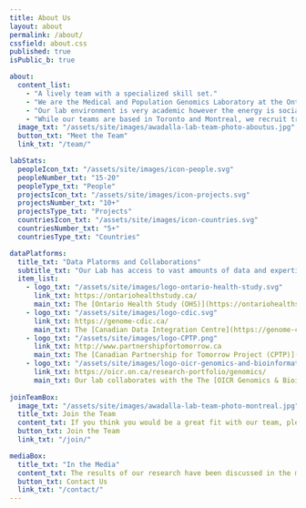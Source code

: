 ```yaml
---
title: About Us
layout: about
permalink: /about/
cssfield: about.css
published: true
isPublic_b: true

about:
  content_list:
    - "A lively team with a specialized skill set."
    - "We are the Medical and Population Genomics Laboratory at the Ontario Institute for Cancer Research and the University of Toronto. Working with genomic data and through the development of computational tools and models, the laboratory addresses questions relevant to how genetics and the environment influences the frequency and severity of diseases in human populations."
    - "Our lab environment is very academic however the energy is social, lively, passionate, innovative, and extremely collaborative.  Our team represents a variety of bioinformatic and genetic disciplines, but what makes our lab unique is that we have the freedom to apply our skills to a wide range of projects and interests in the space of genomics and population health."
    - "While our teams are based in Toronto and Montreal, we recruit trainees and researchers from around the world and currently have many international collaborators." 
  image_txt: "/assets/site/images/awadalla-lab-team-photo-aboutus.jpg"
  button_txt: "Meet the Team"
  link_txt: "/team/"

labStats:
  peopleIcon_txt: "/assets/site/images/icon-people.svg"
  peopleNumber_txt: "15-20"
  peopleType_txt: "People"
  projectsIcon_txt: "/assets/site/images/icon-projects.svg"
  projectsNumber_txt: "10+"
  projectsType_txt: "Projects"
  countriesIcon_txt: "/assets/site/images/icon-countries.svg"
  countriesNumber_txt: "5+"
  countriesType_txt: "Countries"

dataPlatforms:
  title_txt: "Data Platorms and Collaborations"
  subtitle_txt: "Our Lab has access to vast amounts of data and expertise:"
  item_list:
    - logo_txt: "/assets/site/images/logo-ontario-health-study.svg"
      link_txt: https://ontariohealthstudy.ca/
      main_txt: The [Ontario Health Study (OHS)](https://ontariohealthstudy.ca/) is a long-term health study following the health of more than 230,000 Ontarians collecting data through questionnaires, blood samples and physical measurements. The goal is to build a platform that researchers can use now and decades into the future to better understand the causes of cancer and chronic disease.
    - logo_txt: "/assets/site/images/logo-cdic.svg"
      link_txt: https://genome-cdic.ca/
      main_txt: The [Canadian Data Integration Centre](https://genome-cdic.ca/) is a Canada’s Big Data platform offering analytical and bioinformatics support to genomic researchers by providing the software and analytic systems to collect and harmonize data, analyze it and electronically publish the results.
    - logo_txt: "/assets/site/images/logo-CPTP.png"
      link_txt: http://www.partnershipfortomorrow.ca
      main_txt: The [Canadian Partnership for Tomorrow Project (CPTP)](http://www.partnershipfortomorrow.ca) is Canada’s largest group of volunteer research participants (population cohort), built to address key questions about what causes cancer and chronic disease."
    - logo_txt: "/assets/site/images/logo-oicr-genomics-and-bioinformatics.svg"
      link_txt: https://oicr.on.ca/research-portfolio/genomics/
      main_txt: Our lab collaborates with the The [OICR Genomics & Bioinformatics](https://oicr.on.ca/research-portfolio/genomics/) team, whose mission is to provide large-scale, next-generation sequencing (NGS) cancer genomics capabilities to researchers in Ontario and beyond.
  
joinTeamBox:
  image_txt: "/assets/site/images/awadalla-lab-team-photo-montreal.jpg"
  title_txt: Join the Team
  content_txt: If you think you would be a great fit with our team, please explore our opportunities.
  button_txt: Join the Team
  link_txt: "/join/"

mediaBox:
  title_txt: "In the Media"
  content_txt: The results of our research have been discussed in the media for many years.
  button_txt: Contact Us
  link_txt: "/contact/"
---
```

